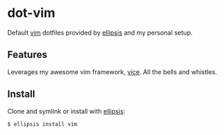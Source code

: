 # dot-vim
Default [vim][vim] dotfiles provided by [ellipsis][ellipsis] and my personal setup.

## Features
Leverages my awesome vim framework, [vice][vice]. All the bells and whistles.

## Install
Clone and symlink or install with [ellipsis][ellipsis]:

```
$ ellipsis install vim
```

[ellipsis]: http://ellipsis.sh
[vim]: http://www.vim.org
[vice]: https://github.com/zeekay/vice
